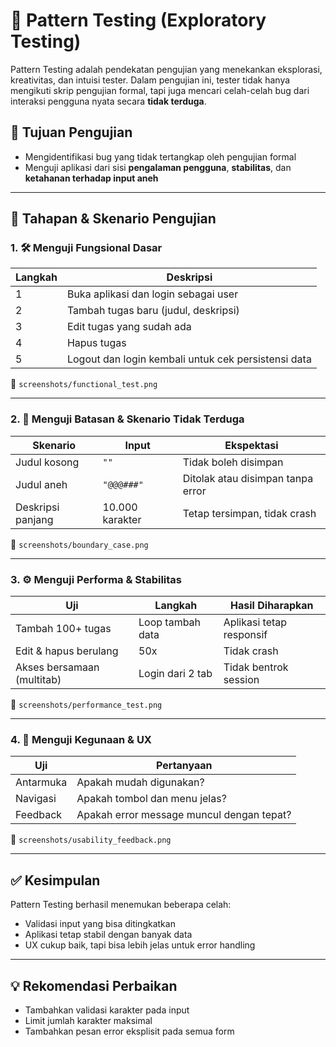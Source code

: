 # 🧩 Pattern Testing (Exploratory Testing)

Pattern Testing adalah pendekatan pengujian yang menekankan eksplorasi, kreativitas, dan intuisi tester. Dalam pengujian ini, tester tidak hanya mengikuti skrip pengujian formal, tapi juga mencari celah-celah bug dari interaksi pengguna nyata secara **tidak terduga**.

## 🎯 Tujuan Pengujian

- Mengidentifikasi bug yang tidak tertangkap oleh pengujian formal
- Menguji aplikasi dari sisi **pengalaman pengguna**, **stabilitas**, dan **ketahanan terhadap input aneh**

---

## 🧪 Tahapan & Skenario Pengujian

### 1. 🛠 Menguji Fungsional Dasar

| Langkah | Deskripsi |
|--------|-----------|
| 1 | Buka aplikasi dan login sebagai user |
| 2 | Tambah tugas baru (judul, deskripsi) |
| 3 | Edit tugas yang sudah ada |
| 4 | Hapus tugas |
| 5 | Logout dan login kembali untuk cek persistensi data |

📸 `screenshots/functional_test.png`

---

### 2. 🚧 Menguji Batasan & Skenario Tidak Terduga

| Skenario | Input | Ekspektasi |
|----------|-------|------------|
| Judul kosong | `""` | Tidak boleh disimpan |
| Judul aneh | `"@@@###"` | Ditolak atau disimpan tanpa error |
| Deskripsi panjang | 10.000 karakter | Tetap tersimpan, tidak crash |


📸 `screenshots/boundary_case.png`

---

### 3. ⚙️ Menguji Performa & Stabilitas

| Uji | Langkah | Hasil Diharapkan |
|-----|--------|------------------|
| Tambah 100+ tugas | Loop tambah data | Aplikasi tetap responsif |
| Edit & hapus berulang | 50x | Tidak crash |
| Akses bersamaan (multitab) | Login dari 2 tab | Tidak bentrok session |

📸 `screenshots/performance_test.png`

---

### 4. 🎨 Menguji Kegunaan & UX

| Uji | Pertanyaan |
|-----|------------|
| Antarmuka | Apakah mudah digunakan? |
| Navigasi | Apakah tombol dan menu jelas? |
| Feedback | Apakah error message muncul dengan tepat? |

📸 `screenshots/usability_feedback.png`

---

## ✅ Kesimpulan

Pattern Testing berhasil menemukan beberapa celah:

- Validasi input yang bisa ditingkatkan
- Aplikasi tetap stabil dengan banyak data
- UX cukup baik, tapi bisa lebih jelas untuk error handling

---

## 💡 Rekomendasi Perbaikan

- Tambahkan validasi karakter pada input
- Limit jumlah karakter maksimal
- Tambahkan pesan error eksplisit pada semua form
